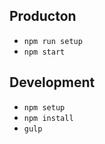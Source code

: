 ## Producton

- `npm run setup`
- `npm start`

## Development

- `npm setup`
- `npm install`
- `gulp`
